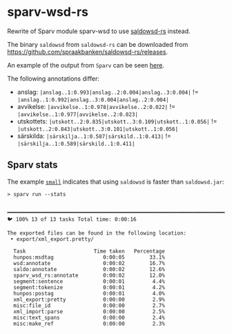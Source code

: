 # sparv-wsd-rs

Rewrite of Sparv module sparv-wsd to use [saldowsd-rs](https://github.com/spraakbanken/saldowsd-rs) instead.

The binary `saldowsd` from `saldowsd-rs` can be downloaded from <https://github.com/spraakbanken/saldowsd-rs/releases>.

An example of the output from `Sparv` can be seen [here](./assets/small/bet-2018-2021-1-short_export.gold.xml).

The following annotations differ:

- anslag: `|anslag..1:0.993|anslag..2:0.004|anslag..3:0.004|` != `|anslag..1:0.992|anslag..3:0.004|anslag..2:0.004|`
- avvikelse: `|avvikelse..1:0.978|avvikelse..2:0.022|` != `|avvikelse..1:0.977|avvikelse..2:0.023|`
- utskottets: `|utskott..2:0.835|utskott..3:0.109|utskott..1:0.056|` != `|utskott..2:0.843|utskott..3:0.101|utskott..1:0.056|`
- särskilda: `|särskilja..1:0.587|särskild..1:0.413|` != `|särskilja..1:0.589|särskild..1:0.411|`

## Sparv stats

The example [`small`](./examples/small) indicates that using `saldowsd` is faster than `saldowsd.jar`:

```shell
> sparv run --stats

  ━━━━━━━━━━━━━━━━━━━━━━━━━━━━━━━━━━━━━━━━━━━━━━━━━━━━━━━━━━━━━━━━━━━━━━━━━━━━━━━━━━━━━━━━━━━━━━━━━━━━━━━━━━━━━━━━━━━━━━━━━━━━━━━ 🐦 100% 13 of 13 tasks Total time: 0:00:16

The exported files can be found in the following location:
 • export/xml_export.pretty/

  Task                      Time taken   Percentage
  hunpos:msdtag                0:00:05        33.1%
  wsd:annotate                 0:00:02        16.7%
  saldo:annotate               0:00:02        12.6%
  sparv_wsd_rs:annotate        0:00:02        12.0%
  segment:sentence             0:00:01         4.4%
  segment:tokenize             0:00:01         4.2%
  hunpos:postag                0:00:01         4.0%
  xml_export:pretty            0:00:00         2.9%
  misc:file_id                 0:00:00         2.7%
  xml_import:parse             0:00:00         2.5%
  misc:text_spans              0:00:00         2.4%
  misc:make_ref                0:00:00         2.3%
```
